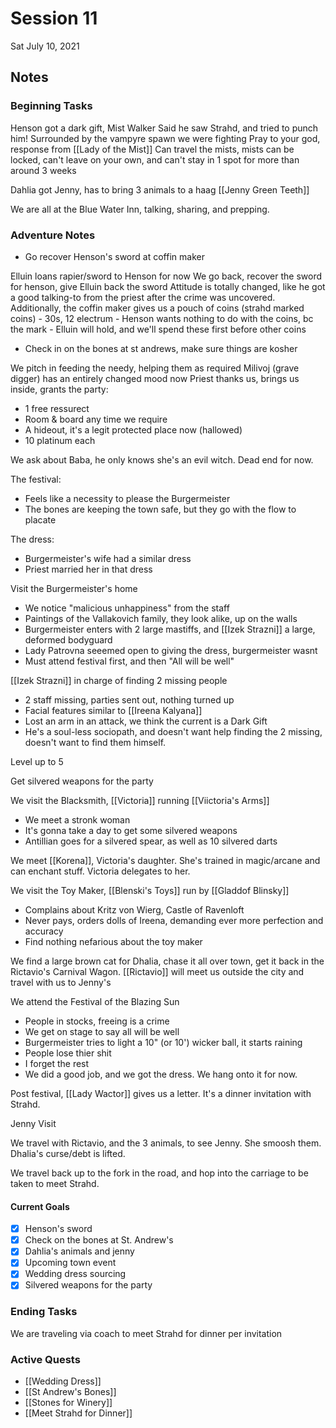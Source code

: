 # Session 11

Sat July 10, 2021

## Notes

### Beginning Tasks

Henson got a dark gift, Mist Walker
Said he saw Strahd, and tried to punch him!
Surrounded by the vampyre spawn we were fighting
Pray to your god, response from [[Lady of the Mist]]
Can travel the mists, mists can be locked, can't leave on your own, and can't stay in 1 spot for more than around 3 weeks

Dahlia got Jenny, has to bring 3 animals to a haag
[[Jenny Green Teeth]]

We are all at the Blue Water Inn, talking, sharing, and prepping.

### Adventure Notes

- Go recover Henson's sword at coffin maker

Elluin loans rapier/sword to Henson for now
We go back, recover the sword for henson, give Elluin back the sword
Attitude is totally changed, like he got a good talking-to from the priest after the crime was uncovered.
Additionally, the coffin maker gives us a pouch of coins (strahd marked coins)
	- 30s, 12 electrum
	- Henson wants nothing to do with the coins, bc the mark
	- Elluin will hold, and we'll spend these first before other coins

- Check in on the bones at st andrews, make sure things are kosher

We pitch in feeding the needy, helping them as required
Milivoj (grave digger) has an entirely changed mood now
Priest thanks us, brings us inside, grants the party:

- 1 free ressurect
- Room & board any time we require
- A hideout, it's a legit protected place now (hallowed)
- 10 platinum each

We ask about Baba, he only knows she's an evil witch. Dead end for now.

The festival:
- Feels like a necessity to please the Burgermeister
- The bones are keeping the town safe, but they go with the flow to placate

The dress:
- Burgermeister's wife had a similar dress
- Priest married her in that dress

Visit the Burgermeister's home

- We notice "malicious unhappiness" from the staff
- Paintings of the Vallakovich family, they look alike, up on the walls
- Burgermeister enters with 2 large mastiffs, and [[Izek Strazni]] a large, deformed bodyguard
- Lady Patrovna seeemed open to giving the dress, burgermeister wasnt
- Must attend festival first, and then "All will be well"

[[Izek Strazni]] in charge of finding 2 missing people

- 2 staff missing, parties sent out, nothing turned up
- Facial features similar to [[Ireena Kalyana]]
- Lost an arm in an attack, we think the current is a Dark Gift
- He's a soul-less sociopath, and doesn't want help finding the 2 missing, doesn't want to find them himself.

Level up to 5

Get silvered weapons for the party

We visit the Blacksmith, [[Victoria]] running [[Viictoria's Arms]]

- We meet a stronk woman
- It's gonna take a day to get some silvered weapons
- Antillian goes for a silvered spear, as well as 10 silvered darts

We meet [[Korena]], Victoria's daughter. She's trained in magic/arcane and can enchant stuff. Victoria delegates to her.

We visit the Toy Maker, [[Blenski's Toys]] run by [[Gladdof Blinsky]]

- Complains about Kritz von Wierg, Castle of Ravenloft
- Never pays, orders dolls of Ireena, demanding ever more perfection and accuracy
- Find nothing nefarious about the toy maker

We find a large brown cat for Dhalia, chase it all over town, get it back in the Rictavio's Carnival Wagon. [[Rictavio]] will meet us outside the city and travel with us to Jenny's

We attend the Festival of the Blazing Sun
- People in stocks, freeing is a crime
- We get on stage to say all will be well
- Burgermeister tries to light a 10" (or 10') wicker ball, it starts raining
- People lose thier shit
- I forget the rest
- We did a good job, and we got the dress. We hang onto it for now.

Post festival, [[Lady Wactor]] gives us a letter. It's a dinner invitation with Strahd.

Jenny Visit

We travel with Rictavio, and the 3 animals, to see Jenny. She smoosh them. Dhalia's curse/debt is lifted.

We travel back up to the fork in the road, and hop into the carriage to be taken to meet Strahd.

#### Current Goals
- [x] Henson's sword
- [x] Check on the bones at St. Andrew's
- [x] Dahlia's animals and jenny
- [x] Upcoming town event
- [x] Wedding dress sourcing
- [x] Silvered weapons for the party

### Ending Tasks

We are traveling via coach to meet Strahd for dinner per invitation

### Active Quests

- [[Wedding Dress]]
- [[St Andrew's Bones]]
- [[Stones for Winery]]
- [[Meet Strahd for Dinner]]


